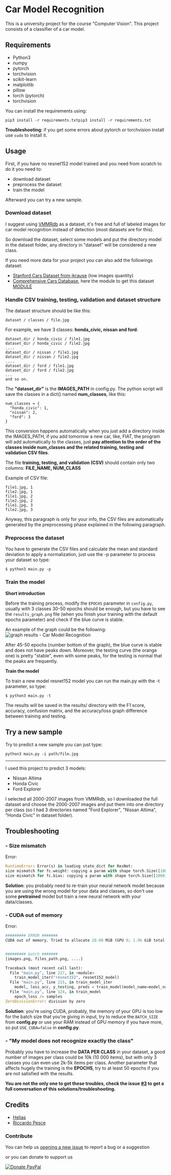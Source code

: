 # Car Model Recognition

This is a university project for the course "Computer Vision".
This project consists of a classifier of a car model.

## Requirements
- Python3
- numpy
- pytorch
- torchvision
- scikit-learn
- matplotlib
- pillow
- torch (pytorch)
- torchvision

You can install the requirements using:
```
pip3 install -r requirements.txtpip3 install -r requirements.txt
```

**Troubleshooting**: if you get some errors about pytorch or torchvision install use `sudo` to install it.

## Usage

First, if you have no resnet152 model trained and you need from scratch to do it you need to:

- download dataset
- preprocess the dataset
- train the model

Afterward you can try a new sample.

### Download dataset

I suggest using [VMMRdb](http://vmmrdb.cecsresearch.org/) as a dataset, it's free and full of labeled images for car model recognition instead of detection (most datasets are for this).

So download the dataset, select some models and put the directory model in the dataset folder, any directory in "dataset" will be considered a new class.

If you need more data for your project you can also add the followings dataset:
- [Stanford Cars Dataset from jkrause](https://ai.stanford.edu/~jkrause/cars/car_dataset.html) (low images quantity)
- [Comprehensive Cars Database](http://mmlab.ie.cuhk.edu.hk/datasets/comp_cars/), here the module to get this dataset [MODULE](http://mmlab.ie.cuhk.edu.hk/datasets/comp_cars/agreement.pdf)

### Handle CSV training, testing, validation and dataset structure

The dataset structure should be like this:
```
dataset / classes / file.jpg
```

For example, we have 3 classes: **honda_civic, nissan and ford**:
```
dataset_dir / honda_civic / file1.jpg
dataset_dir / honda_civic / file2.jpg
....
dataset_dir / nissan / file1.jpg
dataset_dir / nissan / file2.jpg
....
dataset_dir / ford / file1.jpg
dataset_dir / ford / file2.jpg
...
and so on.
```

The **"dataset_dir"** is the **IMAGES_PATH** in config.py.
The python script will save the classes in a  dict() named **num_classes**, like this:
```
num_classes = {
  "honda_civic": 1,
  "nissan": 2,
  "ford": 3
}
```

This conversion happens automatically when you just add a directory inside the IMAGES_PATH, if you add tomorrow a new car, like, FIAT, the program will add automatically to the classes, just **pay attention to the order of the classes inside num_classes and the related training, testing and validation CSV files**.

The file **training, testing, and validation (CSV)** should contain only two columns:
**FILE_NAME, NUM_CLASS**

Example of CSV file:
```
file1.jpg, 1
file2.jpg, 1
file1.jpg, 2
file2.jpg, 2
file1.jpg, 3
file2.jpg, 3
```

Anyway, this paragraph is only for your info, the CSV files are automatically generated by the preprocessing phase explained in the following paragraph.


### Preprocess the dataset
You have to generate the CSV files and calculate the mean and standard deviation to apply a normalization, just use the -p parameter to process your dataset so type:

```
$ python3 main.py -p
```

### Train the model

**Short introduction**

Before the training process, modify the `EPOCHS` parameter in `config.py`, usually with 3 classes 30-50 epochs should be enough, but you have to see the `results_graph.png` file (when you finish your training with the default epochs parameter) and check if the blue curve is stable.

An example of the graph could be the following:
![graph results - Car Model Recognition](https://user-images.githubusercontent.com/519778/67412403-81fe5c00-f5bf-11e9-9bd1-e86251bb9a0c.png)

After 45-50 epochs (number bottom of the graph), the blue curve is stable and does not have peaks down.
Moreover, the testing curve (the orange one) is pretty "stable", even with some peaks, for the testing is normal that the peaks are frequently.

**Train the model**

To train a new model resnet152 model you can run the main.py with the -t parameter, so type:

```
$ python3 main.py -t
```

The results will be saved in the results/ directory with the F1 score, accuracy, confusion matrix, and the accuracy/loss graph difference between training and testing.

## Try a new sample

Try to predict a new sample you can just type:
```
python3 main.py -i path/file.jpg
```

---

I used this project to predict 3 models:
- Nissan Altima
- Honda Civic
- Ford Explorer

I selected all 2000-2007 images from VMMRdb, so I downloaded the full dataset and choose the 2000-2007 images and put them into one directory per class (so I had 3 directories named "Ford Explorer", "Nissan Altima", "Honda Civic" in dataset folder).

## Troubleshooting

### - Size mismatch

Error:
```python
RuntimeError: Error(s) in loading state_dict for ResNet:
size mismatch for fc.weight: copying a param with shape torch.Size([1000, 2048]) from checkpoint, the shape in current model is torch.Size([3, 2048]).
size mismatch for fc.bias: copying a param with shape torch.Size([1000]) from checkpoint, the shape in current model is torch.Size([3]).
```

**Solution**: you probably need to re-train your neural network model because you are using the wrong model for your data and classes, so don't use some **pretrained** model but train a new neural network with your data/classes.

### - CUDA out of memory

Error:
```python
######### ERROR #######
CUDA out of memory. Tried to allocate 20.00 MiB (GPU 0; 1.96 GiB total capacity; 967.98 MiB already allocated; 25.94 MiB free; 48.02 MiB cached)


######### batch #######
[images.png, files_path.png, ....]

Traceback (most recent call last):
  File "main.py", line 227, in <module>
    train_model_iter("resnet152", resnet152_model)
  File "main.py", line 215, in train_model_iter
    model, loss_acc, y_testing, preds = train_model(model_name=model_name, model=model, weight_decay=weight_decay)
  File "main.py", line 124, in train_model
    epoch_loss /= samples
ZeroDivisionError: division by zero
```

**Solution**: you're using CUDA, probably, the memory of your GPU is too low for the batch size that you're giving in input, try to reduce the `BATCH_SIZE` from **config.py** or use your RAM instead of GPU memory if you have more, so put `USE_CUDA=false` in **config.py**.

### - "My model does not recognize exactly the class"
Probably you have to increase the **DATA PER CLASS** in your dataset, a good number of images per class could be 10k (10 000 items), but with only 3 classes you can even use 2k-5k items per class.
Another parameter that affects hugely the training is the **EPOCHS**, try to at least 50 epochs if you are not satisfied with the results.


**You are not the only one to get these troubles, check the issue [#3](https://github.com/Helias/Car-Model-Recognition/issues/3) to get a full conversation of this solutions/troubleshooting.**


## Credits
- [Helias](https://github.com/Helias)
- [Riccardo Pesce](https://github.com/RiccardoMPesce)
### Contribute
You can help us [opening a new issue](https://github.com/Helias/Car-Model-Recognition/issues/new) to report a bug or a suggestion  

or you can donate to support us

[![Donate PayPal](https://camo.githubusercontent.com/ed44813b2a0ca01f80a00cca116f04208c127a80/68747470733a2f2f7777772e70617970616c2e636f6d2f656e5f47422f692f62746e2f62746e5f646f6e61746543435f4c472e676966)](https://www.paypal.com/cgi-bin/webscr?cmd=_s-xclick&hosted_button_id=WE5LZM2D4WPBC&source=url)
